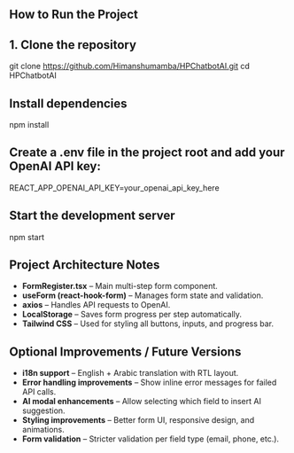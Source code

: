 ## How to Run the Project

## 1. **Clone the repository**
git clone https://github.com/Himanshumamba/HPChatbotAI.git
cd HPChatbotAI

## Install dependencies

npm install

## Create a .env file in the project root and add your OpenAI API key:

 REACT_APP_OPENAI_API_KEY=your_openai_api_key_here


## Start the development server

 npm start


## Project Architecture Notes

- **FormRegister.tsx** – Main multi-step form component.
- **useForm (react-hook-form)** – Manages form state and validation.
- **axios** – Handles API requests to OpenAI.
- **LocalStorage** – Saves form progress per step automatically.
- **Tailwind CSS** – Used for styling all buttons, inputs, and progress bar.

## Optional Improvements / Future Versions

- **i18n support** – English + Arabic translation with RTL layout.
- **Error handling improvements** – Show inline error messages for failed API calls.
- **AI modal enhancements** – Allow selecting which field to insert AI suggestion.
- **Styling improvements** – Better form UI, responsive design, and animations.
- **Form validation** – Stricter validation per field type (email, phone, etc.).
